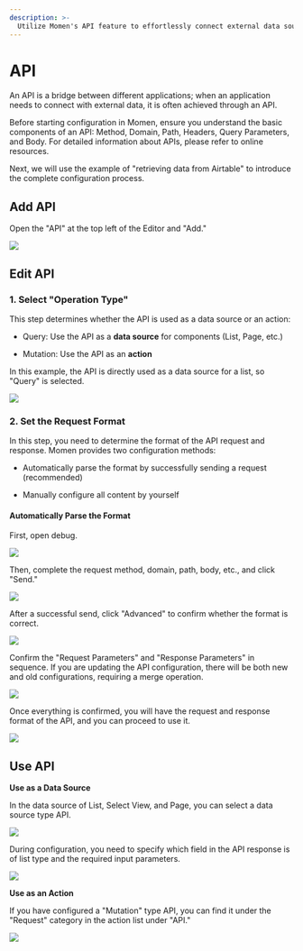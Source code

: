 ```yaml
---
description: >-
  Utilize Momen's API feature to effortlessly connect external data sources and applications. This article provides a detailed explanation of the API configuration process, including selecting the operation type, setting the request format (automatic parsing recommended), and how to use the API as a data source in components like lists and pages, or for data modification in actions. The example of retrieving data from Mingdao Cloud is used for illustration.
---
```


# API
An API is a bridge between different applications; when an application needs to connect with external data, it is often achieved through an API.

Before starting configuration in Momen, ensure you understand the basic components of an API: Method, Domain, Path, Headers, Query Parameters, and Body. For detailed information about APIs, please refer to online resources.

Next, we will use the example of "retrieving data from Airtable" to introduce the complete configuration process.

## Add API

Open the "API" at the top left of the Editor and "Add."

<img src="../.gitbook/assets/data/data_api0.png">

## Edit API

### 1. Select "Operation Type"

This step determines whether the API is used as a data source or an action:

* Query: Use the API as a **data source** for components (List, Page, etc.)

* Mutation: Use the API as an **action**

In this example, the API is directly used as a data source for a list, so "Query" is selected.

<img src="../.gitbook/assets/data/data_api1.png">

### 2. Set the Request Format

In this step, you need to determine the format of the API request and response. Momen provides two configuration methods:

* Automatically parse the format by successfully sending a request (recommended)

* Manually configure all content by yourself

#### Automatically Parse the Format

First, open debug.

<img src="../.gitbook/assets/data/data_api2.png">

Then, complete the request method, domain, path, body, etc., and click "Send."

<img src="../.gitbook/assets/data/data_api3.png">

After a successful send, click "Advanced" to confirm whether the format is correct.

<img src="../.gitbook/assets/data/data_api4.png">

Confirm the "Request Parameters" and "Response Parameters" in sequence. If you are updating the API configuration, there will be both new and old configurations, requiring a merge operation.

<img src="../.gitbook/assets/data/data_api5.png">

Once everything is confirmed, you will have the request and response format of the API, and you can proceed to use it.

<img src="../.gitbook/assets/data/data_api6.png">

## Use API

**Use as a Data Source**

In the data source of List, Select View, and Page, you can select a data source type API.

<img src="../.gitbook/assets/data/data_api7.png">

During configuration, you need to specify which field in the API response is of list type and the required input parameters.

<img src="../.gitbook/assets/data/data_api8.png">

**Use as an Action** 

If you have configured a "Mutation" type API, you can find it under the "Request" category in the action list under "API."

<img src="../.gitbook/assets/data/data_api9.png">